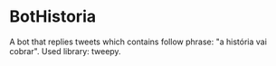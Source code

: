 # BotHistoria
A bot that replies tweets which contains follow phrase: "a história vai cobrar". Used library: tweepy.
